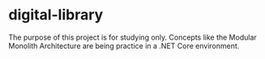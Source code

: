 # digital-library
The purpose of this project is for studying only. Concepts like the Modular Monolith Architecture are being practice in a .NET Core environment.
